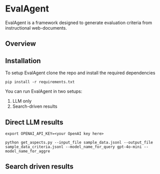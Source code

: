 # EvalAgent

EvalAgent is a framework designed to generate evaluation criteria from instructional web-documents. 

## Overview 

## Installation 
To setup EvalAgent clone the repo and install the required dependencies 

`
pip install -r requirements.txt
`

You can run EvalAgent in two setups:
1. LLM only 
2. Search-driven results 

## Direct LLM results 

`
export OPENAI_API_KEY=<your OpenAI key here>
`

`
python get_aspects.py --input_file sample_data.jsonl --output_file sample_data_criteria.jsonl --model_name_for_query gpt-4o-mini --model_name_for_aggre
`

## Search driven results




